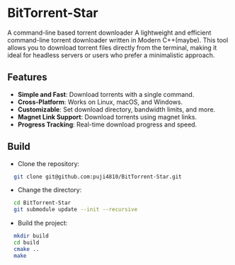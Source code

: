 # BitTorrent-Star
A command-line based torrent downloader
A lightweight and efficient command-line torrent downloader written in Modern C++(maybe). This tool allows you to download torrent files directly from the terminal, making it ideal for headless servers or users who prefer a minimalistic approach.

## Features

- **Simple and Fast**: Download torrents with a single command.
- **Cross-Platform**: Works on Linux, macOS, and Windows.
- **Customizable**: Set download directory, bandwidth limits, and more.
- **Magnet Link Support**: Download torrents using magnet links.
- **Progress Tracking**: Real-time download progress and speed.

## Build

- Clone the repository:
```bash
  git clone git@github.com:puji4810/BitTorrent-Star.git
```

- Change the directory:
```bash
  cd BitTorrent-Star
  git submodule update --init --recursive
```

- Build the project:
```bash
  mkdir build
  cd build
  cmake ..
  make
```
